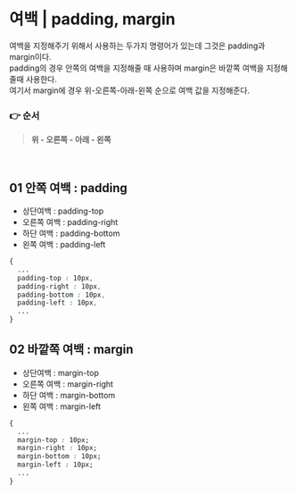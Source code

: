 # 여백 | padding, margin
여백을 지정해주기 위해서 사용하는 두가지 명령어가 있는데 그것은 padding과 margin이다. <br/>
padding의 경우 안쪽의 여백을 지정해줄 때 사용하며 margin은 바깥쪽 여백을 지정해줄때 사용한다. <br/>
여기서 margin에 경우 위-오른쪽-아래-왼쪽 순으로 여백 값을 지정해준다.<br/>

### 👉 순서
> **위 - 오른쪽 - 아래 - 왼쪽**

<br/>

## 01 안쪽 여백 : padding
- 상단여백 : padding-top
- 오른쪽 여백 : padding-right
- 하단 여백 : padding-bottom
- 왼쪽 여백 : padding-left

```css
{
  ...
  padding-top : 10px,
  padding-right : 10px,
  padding-bottom : 10px,
  padding-left : 10px,
  ...
}
```

## 02 바깥쪽 여백 : margin
- 상단여백 : margin-top
- 오른쪽 여백 : margin-right
- 하단 여백 : margin-bottom
- 왼쪽 여백 : margin-left

```css
{
  ...
  margin-top : 10px;
  margin-right : 10px;
  margin-bottom : 10px;
  margin-left : 10px;
  ...
}
```
